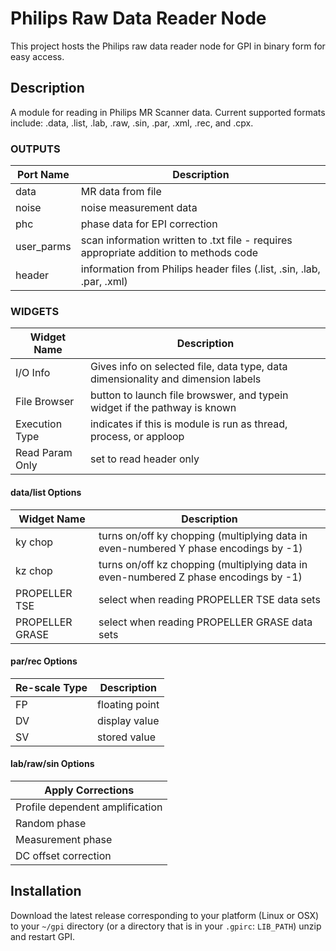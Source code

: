 # Philips Raw Data Reader Node
This project hosts the Philips raw data reader node for GPI in binary form for
easy access.

## Description
A module for reading in Philips MR Scanner data.
Current supported formats include: .data, .list, .lab, .raw, .sin, .par, .xml,
.rec, and .cpx.

### OUTPUTS

|Port Name|Description|
|---|---|
| data | MR data from file |
| noise | noise measurement data |
| phc | phase data for EPI correction |
| user_parms | scan information written to .txt file - requires appropriate addition to methods code |
| header | information from Philips header files (.list, .sin, .lab, .par, .xml) |

### WIDGETS

|Widget Name|Description|
|---|---|
|I/O Info| Gives info on selected file, data type, data dimensionality and dimension labels|
|File Browser| button to launch file browswer, and typein widget if the pathway is known|
|Execution Type| indicates if this is module is run as thread, process, or apploop|
|Read Param Only| set to read header only|

#### data/list Options
|Widget Name|Description|
|---|---|
|ky chop | turns on/off ky chopping (multiplying data in even-numbered Y phase encodings by -1)|
|kz chop | turns on/off kz chopping (multiplying data in even-numbered Z phase encodings by -1)|
|PROPELLER TSE | select when reading PROPELLER TSE data sets|
|PROPELLER GRASE | select when reading PROPELLER GRASE data sets|

#### par/rec Options
|Re-scale Type|Description|
|---|---|
|FP | floating point|
|DV | display value|
|SV | stored value|

#### lab/raw/sin Options
|Apply Corrections|
|---|
|Profile dependent amplification|
|Random phase|
|Measurement phase|
|DC offset correction|

## Installation
Download the latest release corresponding to your platform (Linux or OSX) to
your `~/gpi` directory (or a directory that is in your `.gpirc`: `LIB_PATH`)
unzip and restart GPI.

